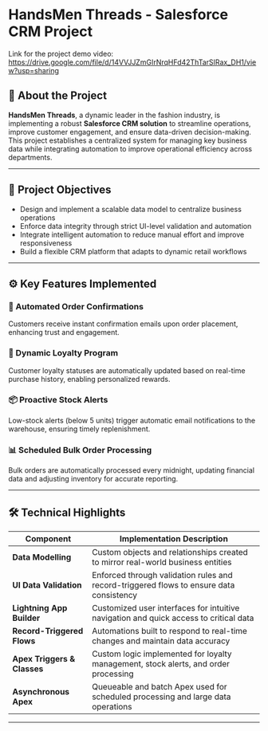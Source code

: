 # HandsMen Threads - Salesforce CRM Project

Link for the project demo video:
https://drive.google.com/file/d/14VVJJZmGIrNrqHFd42ThTarSIRax_DH1/view?usp=sharing

## 🧵 About the Project

**HandsMen Threads**, a dynamic leader in the fashion industry, is implementing a robust **Salesforce CRM solution** to streamline operations, improve customer engagement, and ensure data-driven decision-making. This project establishes a centralized system for managing key business data while integrating automation to improve operational efficiency across departments.

---

## 🎯 Project Objectives

- Design and implement a scalable data model to centralize business operations
- Enforce data integrity through strict UI-level validation and automation
- Integrate intelligent automation to reduce manual effort and improve responsiveness
- Build a flexible CRM platform that adapts to dynamic retail workflows

---

## ⚙️ Key Features Implemented

### 📩 Automated Order Confirmations
Customers receive instant confirmation emails upon order placement, enhancing trust and engagement.

### 🎁 Dynamic Loyalty Program
Customer loyalty statuses are automatically updated based on real-time purchase history, enabling personalized rewards.

### 📦 Proactive Stock Alerts
Low-stock alerts (below 5 units) trigger automatic email notifications to the warehouse, ensuring timely replenishment.

### 📊 Scheduled Bulk Order Processing
Bulk orders are automatically processed every midnight, updating financial data and adjusting inventory for accurate reporting.

---

## 🛠️ Technical Highlights

| Component                   | Implementation Description                                                                 |
|----------------------------|---------------------------------------------------------------------------------------------|
| **Data Modelling**         | Custom objects and relationships created to mirror real-world business entities             |
| **UI Data Validation**     | Enforced through validation rules and record-triggered flows to ensure data consistency     |
| **Lightning App Builder**  | Customized user interfaces for intuitive navigation and quick access to critical data       |
| **Record-Triggered Flows** | Automations built to respond to real-time changes and maintain data accuracy                |
| **Apex Triggers & Classes**| Custom logic implemented for loyalty management, stock alerts, and order processing         |
| **Asynchronous Apex**      | Queueable and batch Apex used for scheduled processing and large data operations            |

---



